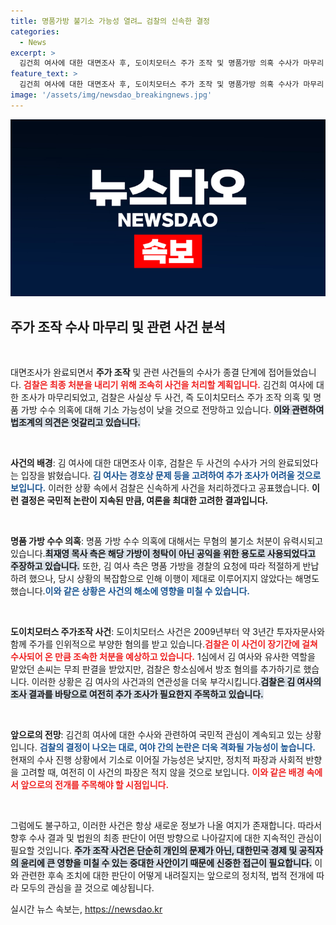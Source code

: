 ```yaml
---
title: 명품가방 불기소 가능성 열려… 검찰의 신속한 결정
categories:
  - News
excerpt: >
  김건희 여사에 대한 대면조사 후, 도이치모터스 주가 조작 및 명품가방 의혹 수사가 마무리 단계에 접어들었다. 검찰은 조속한 최종 처분을 목표로 하지만, 기소 가능성은 낮다는 분석이 나오고 있어 논란은 계속될 예정이다.
feature_text: >
  김건희 여사에 대한 대면조사 후, 도이치모터스 주가 조작 및 명품가방 의혹 수사가 마무리 단계에 접어들었다. 검찰은 조속한 최종 처분을 목표로 하지만, 기소 가능성은 낮다는 분석이 나오고 있어 논란은 계속될 예정이다.
image: '/assets/img/newsdao_breakingnews.jpg'
---
```


<p><img src="/assets/img/newsdao_breakingnews.jpg" alt="koreaapp 속보" /></p>

<h2 data-ke-size="size26">주가 조작 수사 마무리 및 관련 사건 분석</h2>

<p data-ke-size="size16">&nbsp;</p>

<p>대면조사가 완료되면서 <b>주가 조작</b> 및 관련 사건들의 수사가 종결 단계에 접어들었습니다. <b><span style="color: #ee2323;">검찰은 최종 처분을 내리기 위해 조속히 사건을 처리할 계획입니다.</span></b> 김건희 여사에 대한 조사가 마무리되었고, 검찰은 사실상 두 사건, 즉 도이치모터스 주가 조작 의혹 및 명품 가방 수수 의혹에 대해 기소 가능성이 낮을 것으로 전망하고 있습니다. <b><span style="background-color: #21538527;">이와 관련하여 법조계의 의견은 엇갈리고 있습니다.</span></b></p>

<p data-ke-size="size16">&nbsp;</p>

<p><b>사건의 배경</b>: 김 여사에 대한 대면조사 이후, 검찰은 두 사건의 수사가 거의 완료되었다는 입장을 밝혔습니다. <b><span style="color: #1a5490;">김 여사는 경호상 문제 등을 고려하여 추가 조사가 어려울 것으로 보입니다.</span></b> 이러한 상황 속에서 검찰은 신속하게 사건을 처리하겠다고 공표했습니다. <b><span style="ee2323;">이런 결정은 국민적 논란이 지속된 만큼, 여론을 최대한 고려한 결과입니다.</span></b></p>

<p data-ke-size="size16">&nbsp;</p>

<p><b>명품 가방 수수 의혹</b>: 명품 가방 수수 의혹에 대해서는 무혐의 불기소 처분이 유력시되고 있습니다.<b><span style="background-color: #21538527;">최재영 목사 측은 해당 가방이 청탁이 아닌 공익을 위한 용도로 사용되었다고 주장하고 있습니다.</span></b> 또한, 김 여사 측은 명품 가방을 경찰의 요청에 따라 적절하게 반납하려 했으나, 당시 상황의 복잡함으로 인해 이행이 제대로 이루어지지 않았다는 해명도 했습니다.<b><span style="color: #1a5490;">이와 같은 상황은 사건의 해소에 영향을 미칠 수 있습니다.</span></b></p>

<p data-ke-size="size16">&nbsp;</p>

<p><b>도이치모터스 주가조작 사건</b>: 도이치모터스 사건은 2009년부터 약 3년간 투자자문사와 함께 주가를 인위적으로 부양한 혐의를 받고 있습니다.<b><span style="color: #ee2323;">검찰은 이 사건이 장기간에 걸쳐 수사되어 온 만큼 조속한 처분을 예상하고 있습니다.</span></b> 1심에서 김 여사와 유사한 역할을 맡았던 손씨는 무죄 판결을 받았지만, 검찰은 항소심에서 방조 혐의를 추가하기로 했습니다. 이러한 상황은 김 여사의 사건과의 연관성을 더욱 부각시킵니다.<b><span style="background-color: #21538527;">검찰은 김 여사의 조사 결과를 바탕으로 여전히 추가 조사가 필요한지 주목하고 있습니다.</span></b></p>

<p data-ke-size="size16">&nbsp;</p>

<p><b>앞으로의 전망</b>: 김건희 여사에 대한 수사와 관련하여 국민적 관심이 계속되고 있는 상황입니다. <b><span style="color: #1a5490;">검찰의 결정이 나오는 대로, 여야 간의 논란은 더욱 격화될 가능성이 높습니다.</span></b> 현재의 수사 진행 상황에서 기소로 이어질 가능성은 낮지만, 정치적 파장과 사회적 반향을 고려할 때, 여전히 이 사건의 파장은 적지 않을 것으로 보입니다. <b><span style="color: #ee2323;">이와 같은 배경 속에서 앞으로의 전개를 주목해야 할 시점입니다.</span></b></p>

<p data-ke-size="size16">&nbsp;</p> 

<p>그럼에도 불구하고, 이러한 사건은 항상 새로운 정보가 나올 여지가 존재합니다. 따라서 향후 수사 결과 및 법원의 최종 판단이 어떤 방향으로 나아갈지에 대한 지속적인 관심이 필요할 것입니다. <b><span style="background-color: #21538527;">주가 조작 사건은 단순히 개인의 문제가 아닌, 대한민국 경제 및 공직자의 윤리에 큰 영향을 미칠 수 있는 중대한 사안이기 때문에 신중한 접근이 필요합니다.</span></b> 이와 관련한 후속 조치에 대한 판단이 어떻게 내려질지는 앞으로의 정치적, 법적 전개에 따라 모두의 관심을 끌 것으로 예상됩니다.</p>
실시간 뉴스 속보는, <a href="https://newsdao.kr" rel="dofollow">https://newsdao.kr</a>



